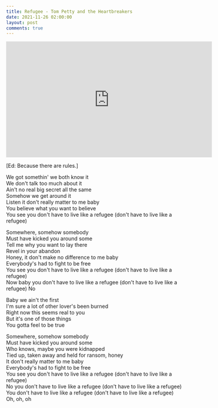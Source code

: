 ```yaml
---
title: Refugee - Tom Petty and the Heartbreakers
date: 2021-11-26 02:00:00
layout: post
comments: true
---
```


<iframe width="560" height="315" src="https://www.youtube.com/embed/fFnOfpIJL0M" title="YouTube video player" frameborder="0" allow="accelerometer; autoplay; clipboard-write; encrypted-media; gyroscope; picture-in-picture" allowfullscreen></iframe>

[Ed: Because there are rules.]

We got somethin' we both know it  
We don't talk too much about it  
Ain't no real big secret all the same  
Somehow we get around it  
Listen it don't really matter to me baby  
You believe what you want to believe  
You see you don't have to live like a refugee (don't have to live like a refugee)

Somewhere, somehow somebody  
Must have kicked you around some  
Tell me why you want to lay there  
Revel in your abandon  
Honey, it don't make no difference to me baby  
Everybody's had to fight to be free  
You see you don't have to live like a refugee (don't have to live like a refugee)  
Now baby you don't have to live like a refugee (don't have to live like a refugee) No

Baby we ain't the first  
I'm sure a lot of other lover's been burned  
Right now this seems real to you  
But it's one of those things  
You gotta feel to be true

Somewhere, somehow somebody  
Must have kicked you around some  
Who knows, maybe you were kidnapped  
Tied up, taken away and held for ransom, honey  
It don't really matter to me baby  
Everybody's had to fight to be free  
You see you don't have to live like a refugee (don't have to live like a refugee)  
No you don't have to live like a refugee (don't have to live like a refugee)  
You don't have to live like a refugee (don't have to live like a refugee)  
Oh, oh, oh


